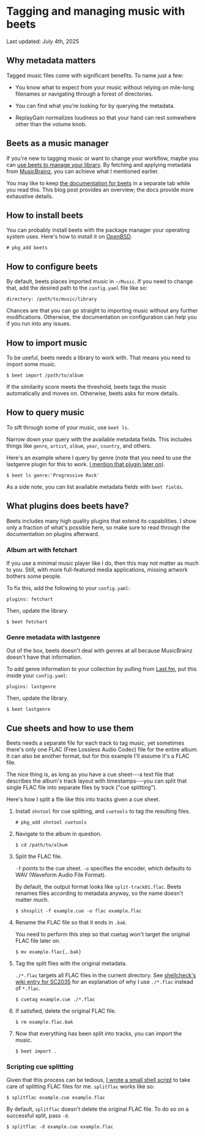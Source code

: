 # Tagging and managing music with beets

Last updated: July 4th, 2025

## Why metadata matters

Tagged music files come with significant benefits. To name just a few:

- You know what to expect from your music without relying on mile-long
  filenames or navigating through a forest of directories.

- You can find what you're looking for by querying the metadata.

- ReplayGain normalizes loudness so that your hand can rest somewhere
  other than the volume knob.

## Beets as a music manager

If you're new to tagging music or want to change your workflow, maybe
you can [use beets to manage your library](https://beets.io/). By
fetching and applying metadata from
[MusicBrainz](https://musicbrainz.org/), you can achieve what I
mentioned earlier.

You may like to keep [the documentation for
beets](https://beets.readthedocs.io) in a separate tab while you read
this. This blog post provides an overview; the docs provide more
exhaustive details.

## How to install beets

You can probably install beets with the package manager your operating
system uses. Here's how to install it on
[OpenBSD](https://www.openbsd.org).

    # pkg_add beets

## How to configure beets

By default, beets places imported music in `~/Music`. If you need to
change that, add the desired path to the `config.yaml` file like so:

    directory: /path/to/music/library

Chances are that you can go straight to importing music without any
further modifications. Otherwise, the documentation on configuration can
help you if you run into any issues.

## How to import music

To be useful, beets needs a library to work with. That means you need to
import some music.

    $ beet import /path/to/album

If the similarity score meets the threshold, beets tags the music
automatically and moves on. Otherwise, beets asks for more details.

## How to query music

To sift through some of your music, use `beet ls`.

Narrow down your query with the available metadata fields. This includes
things like `genre`, `artist`, `album`, `year`, `country`, and others.

Here's an example where I query by genre (note that you need to use the
lastgenre plugin for this to work. [I mention that plugin later
on](#genre-metadata-with-lastgenre)).

    $ beet ls genre:'Progressive Rock'

As a side note, you can list available metadata fields with `beet
fields`.

## What plugins does beets have?

Beets includes many high quality plugins that extend its capabilities. I
show only a fraction of what's possible here, so make sure to read
through the documentation on plugins afterward.

### Album art with fetchart

If you use a minimal music player like I do, then this may not matter as
much to you. Still, with more full-featured media applications, missing
artwork bothers some people.

To fix this, add the following to your `config.yaml`:

    plugins: fetchart

Then, update the library.

    $ beet fetchart

### Genre metadata with lastgenre

Out of the box, beets doesn't deal with genres at all because
MusicBrainz doesn't have that information.

To add genre information to your collection by pulling from
[Last.fm](https://www.last.fm/), put this inside your `config.yaml`:

    plugins: lastgenre

Then, update the library.

    $ beet lastgenre

## Cue sheets and how to use them

Beets needs a separate file for each track to tag music, yet sometimes
there's only one FLAC (Free Lossless Audio Codec) file for the entire
album. It can also be another format, but for this example I'll assume
it's a FLAC file.

The nice thing is, as long as you have a cue sheet---a text file that
describes the album's track layout with timestamps---you can split that
single FLAC file into separate files by track ("cue splitting").

Here's how I split a file like this into tracks given a cue sheet.

1.  Install `shntool` for cue splitting, and `cuetools` to tag the
    resulting files.

        # pkg_add shntool cuetools

2.  Navigate to the album in question.

        $ cd /path/to/album

3.  Split the FLAC file.

    `-f` points to the cue sheet. `-o` specifies the encoder, which
    defaults to WAV (Waveform Audio File Format).

    By default, the output format looks like `split-track01.flac`. Beets
    renames files according to metadata anyway, so the name doesn't
    matter much.

        $ shnsplit -f example.cue -o flac example.flac

4.  Rename the FLAC file so that it ends in `.bak`.

    You need to perform this step so that cuetag won't target the
    original FLAC file later on.

        $ mv example.flac{,.bak}

5.  Tag the split files with the original metadata.

    `./*.flac` targets all FLAC files in the current directory. See
    [shellcheck's wiki entry for
    SC2035](https://github.com/koalaman/shellcheck/wiki/SC2035) for an
    explanation of why I use `./*.flac` instead of `*.flac`.

        $ cuetag example.cue ./*.flac

6.  If satisfied, delete the original FLAC file.

        $ rm example.flac.bak

7.  Now that everything has been split into tracks, you can import the music.

        $ beet import .

### Scripting cue splitting

Given that this process can be tedious, [I wrote a small shell
script](https://github.com/maybebyte/dotfiles/blob/e3b9752f26812326e194d2d7db5c273a13ee5759/.local/bin/splitflac)
to take care of splitting FLAC files for me. `splitflac` works like so:

    $ splitflac example.cue example.flac

By default, `splitflac` doesn't delete the original FLAC file. To do so
on a successful split, pass `-d`.

    $ splitflac -d example.cue example.flac
